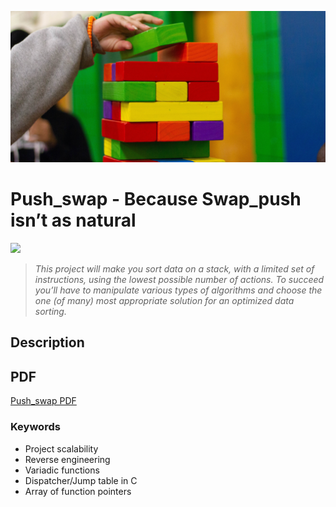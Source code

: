 <p align="left"><img src="./README/stack.jpg" ></p>

# Push_swap - Because Swap_push isn’t as natural

<p align="left"><img src="./README/score.png" height="150" /></p>

> <em> This project will make you sort data on a stack, with a limited set of instructions, using the lowest possible number of actions. To succeed you’ll have to manipulate various types of algorithms and choose the one (of many) most appropriate solution for an optimized data sorting. </em>

## Description


## PDF

<a href="./README/push_swap.en.pdf">Push_swap PDF</a>

### Keywords
- Project scalability
- Reverse engineering
- Variadic functions
- Dispatcher/Jump table in C
- Array of function pointers